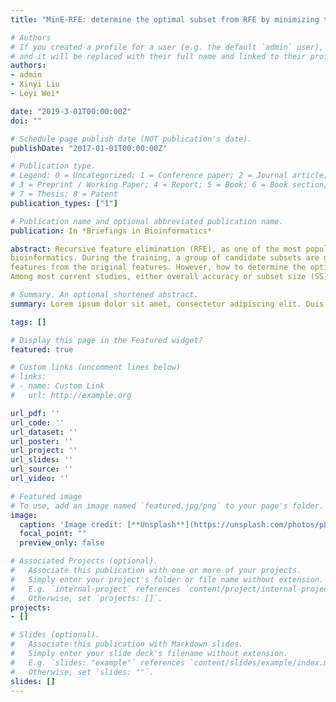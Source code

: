 ```yaml
---
title: "MinE-RFE: determine the optimal subset from RFE by minimizing the subset-accuracy–defined energy"

# Authors
# If you created a profile for a user (e.g. the default `admin` user), write the username (folder name) here 
# and it will be replaced with their full name and linked to their profile.
authors:
- admin
- Xinyi Liu
- Leyi Wei*

date: "2019-3-01T00:00:00Z"
doi: ""

# Schedule page publish date (NOT publication's date).
publishDate: "2017-01-01T00:00:00Z"

# Publication type.
# Legend: 0 = Uncategorized; 1 = Conference paper; 2 = Journal article;
# 3 = Preprint / Working Paper; 4 = Report; 5 = Book; 6 = Book section;
# 7 = Thesis; 8 = Patent
publication_types: ["1"]

# Publication name and optional abbreviated publication name.
publication: In *Briefings in Bioinformatics*

abstract: Recursive feature elimination (RFE), as one of the most popular feature selection algorithms, has been extensively applied to
bioinformatics. During the training, a group of candidate subsets are generated by iteratively eliminating the least important
features from the original features. However, how to determine the optimal subset from them still remains ambiguous.
Among most current studies, either overall accuracy or subset size (SS) is used to select the most predictive features. Using which one or both and how they affect the prediction performance are still open questions. In this study, we proposed MinE-RFE, a novel RFE-based feature selection approach by sufficiently considering the effect of both factors. Subset decision problem was ref lected into subset-accuracy space and became an energy-minimization problem.We also provided a mathematical description of the relationship between the overall accuracy and SS using Gaussian Mixture Models together with spline fitting. Besides, we comprehensively reviewed a variety of state-of-the-art applications in bioinformatics using RFE.We compared their approaches of deciding the final subset from all the candidate subsets with MinE-RFE on diverse bioinformatics data sets. Additionally, we also compared MinE-RFE with some well-used feature selection algorithms. The comparative results demonstrate that the proposed approach exhibits the best performance among all the approaches. To facilitate the use of MinE-RFE, we further established a user-friendly web server with the implementation of the proposed approach, which is accessible at http://qgking.wicp.net/MinE/.We expect this web server will be a useful tool for research community.

# Summary. An optional shortened abstract.
summary: Lorem ipsum dolor sit amet, consectetur adipiscing elit. Duis posuere tellus ac convallis placerat. Proin tincidunt magna sed ex sollicitudin condimentum.

tags: []

# Display this page in the Featured widget?
featured: true

# Custom links (uncomment lines below)
# links:
# - name: Custom Link
#   url: http://example.org

url_pdf: ''
url_code: ''
url_dataset: ''
url_poster: ''
url_project: ''
url_slides: ''
url_source: ''
url_video: ''

# Featured image
# To use, add an image named `featured.jpg/png` to your page's folder. 
image:
  caption: 'Image credit: [**Unsplash**](https://unsplash.com/photos/pLCdAaMFLTE)'
  focal_point: ""
  preview_only: false

# Associated Projects (optional).
#   Associate this publication with one or more of your projects.
#   Simply enter your project's folder or file name without extension.
#   E.g. `internal-project` references `content/project/internal-project/index.md`.
#   Otherwise, set `projects: []`.
projects:
- []

# Slides (optional).
#   Associate this publication with Markdown slides.
#   Simply enter your slide deck's filename without extension.
#   E.g. `slides: "example"` references `content/slides/example/index.md`.
#   Otherwise, set `slides: ""`.
slides: []
---
```


